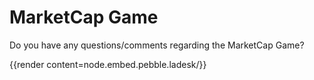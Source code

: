 # MarketCap Game

Do you have any questions/comments regarding the MarketCap Game?

{{render content=node.embed.pebble.ladesk/}}